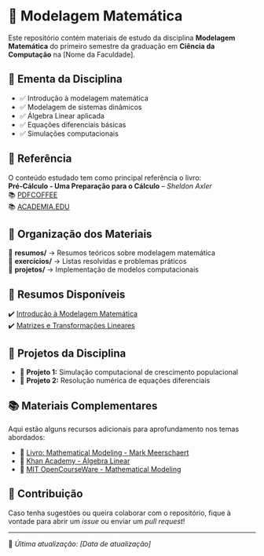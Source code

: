 # 📐 Modelagem Matemática

Este repositório contém materiais de estudo da disciplina **Modelagem Matemática** do primeiro semestre da graduação em **Ciência da Computação** na [Nome da Faculdade].

## 📌 Ementa da Disciplina
- ✅ Introdução à modelagem matemática  
- ✅ Modelagem de sistemas dinâmicos  
- ✅ Álgebra Linear aplicada  
- ✅ Equações diferenciais básicas  
- ✅ Simulações computacionais  

## 📖 Referência
O conteúdo estudado tem como principal referência o livro:  
**Pré-Cálculo - Uma Preparação para o Cálculo** – *Sheldon Axler*   
📚 [PDFCOFFEE](https://www.academia.edu/43582512/Sheldon_Axler_Pr%C3%A9_C%C3%A1lculo_Uma_Prepara%C3%A7%C3%A3o_Para_o_C%C3%A1lculo_LTC_2016_)  
📚 [ACADEMIA.EDU](https://books.google.com/books/about/Precalculus.html?id=8Y8yDwAAQBAJ)

## 📁 Organização dos Materiais
📂 **resumos/** → Resumos teóricos sobre modelagem matemática  
📂 **exercícios/** → Listas resolvidas e problemas práticos  
📂 **projetos/** → Implementação de modelos computacionais  

## 📝 Resumos Disponíveis
✔️ [Introdução à Modelagem Matemática](resumos/modelagem-introducao.md)  
✔️ [Matrizes e Transformações Lineares](resumos/matrizes-transformacoes.md)  

## 🚀 Projetos da Disciplina
- 🔹 **Projeto 1:** Simulação computacional de crescimento populacional  
- 🔹 **Projeto 2:** Resolução numérica de equações diferenciais  

## 📚 Materiais Complementares
Aqui estão alguns recursos adicionais para aprofundamento nos temas abordados:
- 📖 [Livro: Mathematical Modeling - Mark Meerschaert](https://www.amazon.com.br/Mathematical-Modeling-Mark-Meerschaert/dp/0123708575)  
- 🎥 [Khan Academy - Álgebra Linear](https://www.khanacademy.org/math/linear-algebra)  
- 🔗 [MIT OpenCourseWare - Mathematical Modeling](https://ocw.mit.edu/courses/mathematics/18-086-mathematical-modeling-spring-2006/)  

## 🤝 Contribuição
Caso tenha sugestões ou queira colaborar com o repositório, fique à vontade para abrir um *issue* ou enviar um *pull request*!  

---

📌 *Última atualização: [Data de atualização]*